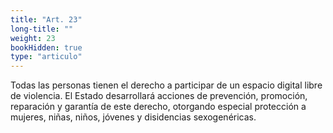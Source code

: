 ```yaml
---
title: "Art. 23"
long-title: ""
weight: 23
bookHidden: true
type: "articulo"
---
```


Todas las personas tienen el derecho a participar de un espacio digital libre de violencia. El Estado desarrollará acciones de prevención, promoción, reparación y garantía de este derecho, otorgando especial protección a mujeres, niñas, niños, jóvenes y disidencias sexogenéricas.
